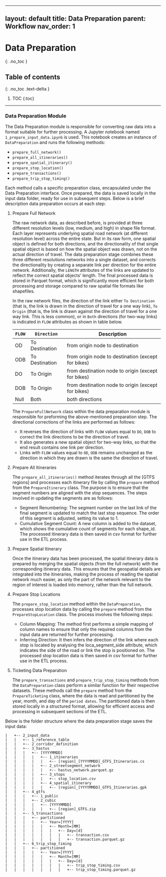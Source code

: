 
---
layout: default
title: Data Preparation
parent: Workflow
nav_order: 1
---


# Data Preparation
{: .no_toc }
## Table of contents
{: .no_toc .text-delta }

1. TOC
{:toc}

---


### Data Preparation Module

The Data Preparation module is responsible for converting raw data into a format suitable for further processing. A Jupyter notebook named `1_prepare_input_data.ipynb` is used. This notebook creates an instance of `DataPreparation` and runs the following methods:
   - `prepare_full_network()`
   - `prepare_all_itineraries()`
   - `prepare_spatial_itinerary()`
   - `prepare_stop_location()`
   - `prepare_transactions()`
   - `prepare_trip_stop_timing()`

Each method calls a specific preparation class, encapsulated under the Data Preparation interface. Once prepared, the data is saved locally in the input data folder, ready for use in subsequent steps. Below is a brief description data preparation occurs at each step:
1. Prepare Full Network

   The raw network data, as described before, is provided at three different resolution levels (low, medium, and high) in shape file format. Each layer represents underlying spatial road network (at different resolution level) across the entire state. But in its raw form, one spatial object is defined for both directions, and the directionality of that single spatial object is based on how the spatial object was drawn, not on the actual direction of travel. 
   The data preparation stage combines these three different resolutions networks into a single dataset, and corrects the directionality by creating a separate link per direction for the entire network. Additionally, the `LENGTH` attributes of the links are updated to reflect the correct spatial objects' length.
   The final processed data is stored in Parquet format, which is significantly more efficient for both processing and storage compared to raw spatial file formats like shapefiles.
   
   In the raw network files, the direction of the link either `To Destination` (that is, the link is drawn in the direction of travel for a one way link), `To Origin` (that is, the link is drawn against the direction of travel for a one way link. This is less common), or in `Both` directions (for two-way links) is indicated in `FLOW` attributes as shown in table below.
   
   | `FLOW` | `Direction`     | Description                                        |
   |--------|-----------------|----------------------------------------------------|
   | OD     | To Destination  | from origin node to destination                    |
   | ODB    | To Destination  | from origin node to destination (except for bikes) |
   | DO     | To Origin       | from destination node to origin (except for bikes) |
   | DOB    | To Origin       | from destination node to origin (except for bikes) |
   | Null   | Both            | both directions                                    |
   
   The `PrepareFullNetwork` class within the data preparation module is responsible for preforming the above-mentioned preparation step. The directional corrections of the links are performed as follows: 
   - It reverses the direction of links with `FLOW` values equal to `DO`, `DOB` to correct the link directions to be the direction of travel. 
   - It also generates a new spatial object for two-way links, so that the end result contains one link per direction. 
   - Links with `FLOW` values equal to `OD`, `ODB` remains unchanged as the direction in which they are drawn is the same the direction of travel.

2. Prepare All Itineraries

   The `prepare_all_itineraries()` method iterates through all the [GTFS regions] and processes each itinerary file by calling the `prepare` method from the `PrepareItinerary` class. The purpose is to ensure that the segment numbers are aligned with the stop sequences. The steps involved in updating the segments are as follows:
   - Segment Renumbering: The segment number on the last link of the final segment is updated to match the last stop sequence. The order of this segment is adjusted, setting its value to 1.
   - Cumulative Segment Count: A new column is added to the dataset, which shows the cumulative count of segments for each shape_id.
   The processed itinerary data is then saved in csv format for further use in the ETL process. 

3. Prepare Spatial Itinerary

   Once the itinerary data has been processed, the spatial itinerary data is prepared by merging the spatial objects (from the full network) with the corresponding itinerary data. This ensures that the geospatial details are integrated into the itineraries, making the process of reading the spatial network much easier, as only the part of the network relevant to the region of interest is loaded into memory, rather than the full network.

4. Prepare Stop Locations

   The `prepare_stop_location` method within the `DataPreparation`, processes stop location data by calling the `prepare` method from the `PrepareStopLocation` class. The process involves the following steps:
   - Column Mapping: The method first performs a simple mapping of column names to ensure that only the required columns from the input data are returned for further processing. 
   - Inferring Direction: It then infers the direction of the link where each stop is located by analysing the loca_segment_side attribute, which indicates the side of the road or link the stop is positioned on.
   The processed stop location data is then saved in csv format for further use in the ETL process. 
   
5. Ticketing Data Preparation

   The `prepare_transactions` and `prepare_trip_stop_timing` methods from the `DataPreparation` class perform a similar function for their respective datasets. These methods call the `prepare` method from the `PrepareTicketing` class, where the data is read and partitioned by the year, month, and day of the `period dates`. The partitioned data is then stored locally in a structured format, allowing for efficient access and processing in subsequent sections of the ETL.


  Below is the folder structure where the data preparation stage saves the input data:
   
   ```shell
   |   +-- 2_input_data
   |   |   +-- 1_reference_table
   |   |   +-- 2_corridor_definition
   |   |   +-- 3_hastus
   |   |   |   +-- [YYYYMMDD]
   |   |   |   |   +-- 1_itineraries
   |   |   |   |   |   +-- [region]_[YYYYMMDD]_GTFS_Itineraries.cs
   |   |   |   |   +-- 2_streetsegment_network
   |   |   |   |   |   +-- hastus_network.parquet.gz
   |   |   |   |   +-- 3_stops
   |   |   |   |   |   +-- stop_location.csv
   |   |   |   |   +-- 4_spatial_itinerary
   |   |   |   |   |   +-- [region]_[YYYYMMDD]_GTFS_Itineraries.gpk
   |   |   +-- 4_gtfs
   |   |   |   +-- 1_public
   |   |   |   +-- 2_cubic
   |   |   |   |   +-- [YYYYMMDD]
   |   |   |   |   |   +-- [region]_GTFS.zip
   |   |   +-- 5_transactions
   |   |   |   +-- partitioned
   |   |   |   |   +-- Year=[YYYY]
   |   |   |   |   |   +-- Month=[MM]
   |   |   |   |   |   |   +-- Day=[d]
   |   |   |   |   |   |   |   +-- transaction.csv
   |   |   |   |   |   |   |   +-- transaction.parquet.gz
   |   |   +-- 6_trip_stop_timing
   |   |   |   +-- partitioned
   |   |   |   |   +-- Year=[YYYY]
   |   |   |   |   |   +-- Month=[MM]
   |   |   |   |   |   |   +-- Day=[d]
   |   |   |   |   |   |   |   +-- trip_stop_timing.csv
   |   |   |   |   |   |   |   +-- trip_stop_timing.parquet.gz
   ```

